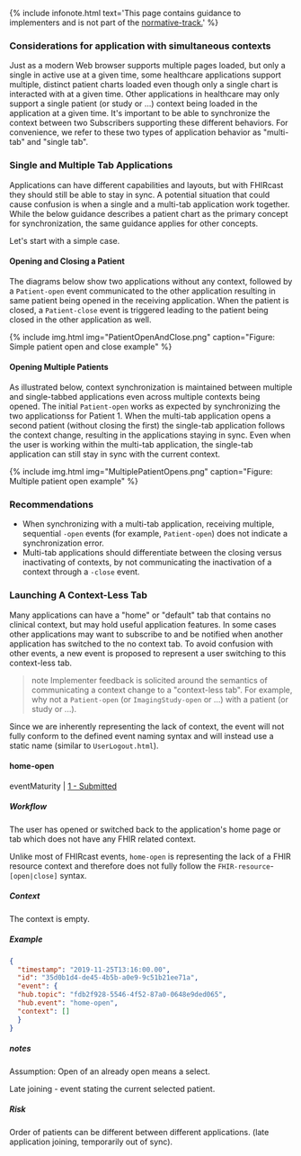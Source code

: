 {% include infonote.html text='This page contains guidance to implementers and is not part of the <a href="2_Specification.html">normative-track.</a>' %}


### Considerations for application with simultaneous contexts

Just as a modern Web browser supports multiple pages loaded, but only a single in active use at a given time, some healthcare applications support multiple, distinct patient charts loaded even though only a single chart is interacted with at a given time. Other applications in healthcare may only support a single patient (or study or ...) context being loaded in the application at a given time. It's important to be able to synchronize the context between two Subscribers supporting these different behaviors. For convenience, we refer to these two types of application behavior as "multi-tab" and "single tab".

### Single and Multiple Tab Applications

Applications can have different capabilities and layouts, but with FHIRcast they should still be able to stay in sync. A potential situation that could cause confusion is when a single and a multi-tab application work together. While the below guidance describes a patient chart as the primary concept for synchronization, the same guidance applies for other concepts.  

Let's start with a simple case.

#### Opening and Closing a Patient

The diagrams below show two applications without any context, followed by a `Patient-open` event communicated to the other application resulting in same patient being opened in the receiving application. When the patient is closed, a `Patient-close` event is triggered leading to the patient being closed in the other application as well.

{% include img.html img="PatientOpenAndClose.png" caption="Figure: Simple patient open and close example" %}

#### Opening Multiple Patients

As illustrated below, context synchronization is maintained between multiple and single-tabbed applications even across multiple contexts being opened. The initial `Patient-open` works as expected by synchronizing the two applicationss for Patient 1. When the multi-tab application opens a second patient (without closing the first) the single-tab application follows the context change, resulting in the applications staying in sync. Even when the user is working within the multi-tab application, the single-tab application can still stay in sync with the current context.

{% include img.html img="MultiplePatientOpens.png" caption="Figure: Multiple patient open example" %}

### Recommendations

* When synchronizing with a multi-tab application, receiving multiple, sequential `-open` events (for example, `Patient-open`) does not indicate a synchronization error.
* Multi-tab applications should differentiate between the closing versus inactivating of contexts, by not communicating the inactivation of a context through a `-close` event.

### Launching A Context-Less Tab

Many applications can have a "home" or "default" tab that contains no clinical context, but may hold useful application features. In some cases other applications may want to subscribe to and be notified when another application has switched to the no context tab. To avoid confusion with other events, a new event is proposed to represent a user switching to this context-less tab.

> note
> Implementer feedback is solicited around the semantics of communicating a context change to a "context-less tab". For example, why not a `Patient-open` (or `ImagingStudy-open` or ...) with a patient (or study or ...).

Since we are inherently representing the lack of context, the event will not fully conform to the defined event naming syntax and will instead use a static name (similar to `UserLogout.html`).

#### home-open

eventMaturity | [1 - Submitted](3-1-2-eventmaturitymodel.html)

##### Workflow

The user has opened or switched back to the application's home page or tab which does not have any FHIR related context.

Unlike most of FHIRcast events, `home-open` is representing the lack of a FHIR resource context and therefore does not fully follow the `FHIR-resource`-`[open|close]` syntax.

##### Context

The context is empty.

##### Example

```json
{
  "timestamp": "2019-11-25T13:16:00.00",
  "id": "35d0b1d4-de45-4b5b-a0e9-9c51b21ee71a",
  "event": {
  "hub.topic": "fdb2f928-5546-4f52-87a0-0648e9ded065", 
  "hub.event": "home-open", 
  "context": [] 
  }
}
```

##### notes

Assumption: Open of an already open means a select.

Late joining  - event stating the current selected patient.

##### Risk

Order of patients can be different between different applications. (late application joining, temporarily out of sync).
